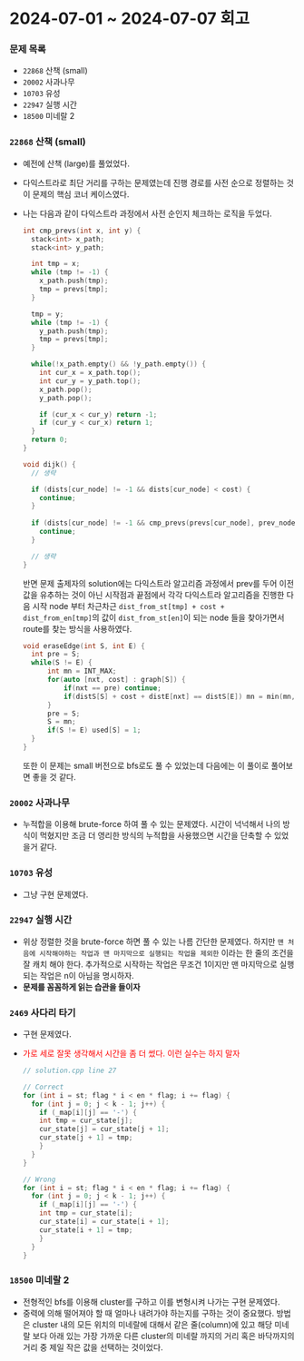 # 2024-07-01 ~ 2024-07-07 회고

### 문제 목록

- `22868` 산책 (small)
- `20002` 사과나무
- `10703` 유성
- `22947` 실행 시간
- `18500` 미네랄 2

### `22868` 산책 (small)

- 예전에 산책 (large)를 풀었었다.
- 다익스트라로 최단 거리를 구하는 문제였는데 진행 경로를 사전 순으로 정렬하는 것이 문제의 핵심 코너 케이스였다.
- 나는 다음과 같이 다익스트라 과정에서 사전 순인지 체크하는 로직을 두었다.
  ``` c++
  int cmp_prevs(int x, int y) {
    stack<int> x_path;
    stack<int> y_path;

    int tmp = x;
    while (tmp != -1) {
      x_path.push(tmp);
      tmp = prevs[tmp];
    }

    tmp = y;
    while (tmp != -1) {
      y_path.push(tmp);
      tmp = prevs[tmp];
    }

    while(!x_path.empty() && !y_path.empty()) {
      int cur_x = x_path.top();
      int cur_y = y_path.top();
      x_path.pop();
      y_path.pop();

      if (cur_x < cur_y) return -1;
      if (cur_y < cur_x) return 1;
    }
    return 0;
  }

  void dijk() {
    // 생략

    if (dists[cur_node] != -1 && dists[cur_node] < cost) {
      continue;
    }
    
    if (dists[cur_node] != -1 && cmp_prevs(prevs[cur_node], prev_node) <= 0) {
      continue;
    }

    // 생략
  }
  ```

  반면 문제 출제자의 solution에는 다익스트라 알고리즘 과정에서 prev를 두어 이전 값을 유추하는 것이 아닌 시작점과 끝점에서 각각 다익스트라 알고리즘을 진행한 다음 시작 node 부터 차근차근 `dist_from_st[tmp] + cost + dist_from_en[tmp]`의 값이 `dist_from_st[en]`이 되는 node 들을 찾아가면서 route를 찾는 방식을 사용하였다.

  ``` c++
  void eraseEdge(int S, int E) {
    int pre = S;
    while(S != E) {
        int mn = INT_MAX;
        for(auto [nxt, cost] : graph[S]) {
            if(nxt == pre) continue;
            if(distS[S] + cost + distE[nxt] == distS[E]) mn = min(mn, nxt);
        }
        pre = S;
        S = mn;
        if(S != E) used[S] = 1;
    }
  }
  ```

  또한 이 문제는 small 버전으로 bfs로도 풀 수 있었는데 다음에는 이 풀이로 풀어보면 좋을 것 같다.

### `20002` 사과나무
  
- 누적합을 이용해 brute-force 하여 풀 수 있는 문제였다. 시간이 넉넉해서 나의 방식이 먹혔지만 조금 더 영리한 방식의 누적합을 사용했으면 시간을 단축할 수 있었을거 같다.

### `10703` 유성

- 그냥 구현 문제였다.

### `22947` 실행 시간

- 위상 정렬한 것을 brute-force 하면 풀 수 있는 나름 간단한 문제였다. 하지만 `맨 처음에 시작해야하는 작업과 맨 마지막으로 실행되는 작업을 제외한` 이라는 한 줄의 조건을 잘 캐치 해야 한다. 추가적으로 시작하는 작업은 무조건 1이지만 맨 마지막으로 실행되는 작업은 n이 아님을 명시하자.
- <b>문제를 꼼꼼하게 읽는 습관을 들이자</b>

### `2469` 사다리 타기

- 구현 문제였다.
- <span style="color: red">가로 세로 잘못 생각해서 시간을 좀 더 썼다. 이런 실수는 하지 말자</span>

  ``` c++
  // solution.cpp line 27

  // Correct
  for (int i = st; flag * i < en * flag; i += flag) {
    for (int j = 0; j < k - 1; j++) {
      if (_map[i][j] == '-') {
      int tmp = cur_state[j];
      cur_state[j] = cur_state[j + 1];
      cur_state[j + 1] = tmp;
      }
    }
  }

  // Wrong
  for (int i = st; flag * i < en * flag; i += flag) {
    for (int j = 0; j < k - 1; j++) {
      if (_map[i][j] == '-') {
      int tmp = cur_state[i];
      cur_state[i] = cur_state[i + 1];
      cur_state[i + 1] = tmp;
      }
    }
  }
  ```

### `18500` 미네랄 2

- 전형적인 bfs를 이용해 cluster를 구하고 이를 변형시켜 나가는 구현 문제였다.
- 중력에 의해 떨어져야 할 때 얼마나 내려가야 하는지를 구하는 것이 중요했다. 방법은 cluster 내의 모든 위치의 미네랄에 대해서 같은 줄(column)에 있고 해당 미네랄 보다 아래 있는 가장 가까운 다른 cluster의 미네랄 까지의 거리 혹은 바닥까지의 거리 중 제일 작은 값을 선택하는 것이었다.